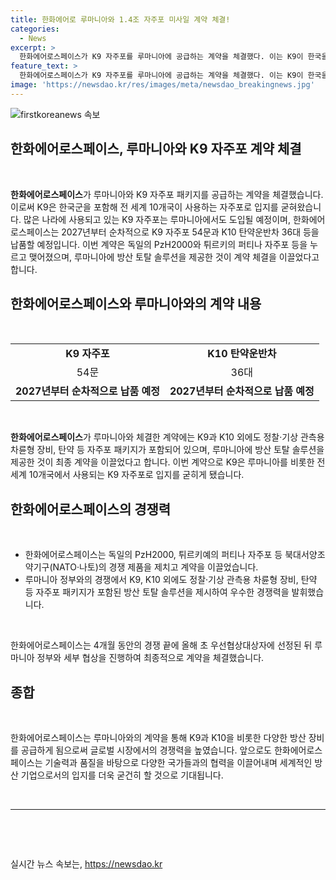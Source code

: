 ```yaml
---
title: 한화에어로 루마니아와 1.4조 자주포 미사일 계약 체결!
categories:
  - News
excerpt: >
  한화에어로스페이스가 K9 자주포를 루마니아에 공급하는 계약을 체결했다. 이는 K9이 한국을 포함한 전 세계 10개국이 사용하는 자주포로 입지를 굳히는 의미가 있다. 공급 대상에는 K9 자주포 54문과 K10 탄약운반차 등이 포함되어 있으며, 이는 독일과 터키가 공급을 놓고 경쟁하는 나토의 제품을 누른 것으로 강조되고 있다. 이 계약을 통해 루마니아에 방산 토탈 솔루션을 제공하며 최종 계약을 이끌었다. - 김은희 기자
feature_text: >
  한화에어로스페이스가 K9 자주포를 루마니아에 공급하는 계약을 체결했다. 이는 K9이 한국을 포함한 전 세계 10개국이 사용하는 자주포로 입지를 굳히는 의미가 있다. 공급 대상에는 K9 자주포 54문과 K10 탄약운반차 등이 포함되어 있으며, 이는 독일과 터키가 공급을 놓고 경쟁하는 나토의 제품을 누른 것으로 강조되고 있다. 이 계약을 통해 루마니아에 방산 토탈 솔루션을 제공하며 최종 계약을 이끌었다. - 김은희 기자
image: 'https://newsdao.kr/res/images/meta/newsdao_breakingnews.jpg'
---
```


<p><img src="https://newsdao.kr/res/images/meta/newsdao_breakingnews.jpg" alt="firstkoreanews 속보" /></p>

<h2 data-ke-size="size36">한화에어로스페이스, 루마니아와 K9 자주포 계약 체결</h2>

<p data-ke-size="size16">&nbsp;</p>

<p><b>한화에어로스페이스</b>가 루마니아와 K9 자주포 패키지를 공급하는 계약을 체결했습니다. 이로써 K9은 한국군을 포함해 전 세계 10개국이 사용하는 자주포로 입지를 굳혀왔습니다. 많은 나라에 사용되고 있는 K9 자주포는 루마니아에서도 도입될 예정이며, 한화에어로스페이스는 2027년부터 순차적으로 K9 자주포 54문과 K10 탄약운반차 36대 등을 납품할 예정입니다. 이번 계약은 독일의 PzH2000와 튀르키의 퍼티나 자주포 등을 누르고 맺어졌으며, 루마니아에 방산 토탈 솔루션을 제공한 것이 계약 체결을 이끌었다고 합니다.</p></p>

<h2 data-ke-size="size26">한화에어로스페이스와 루마니아와의 계약 내용</h2>

<p data-ke-size="size16">&nbsp;</p>

<table>
    <tbody>
        <tr>
            <td style="text-align: center; height: 17px;"><b>K9 자주포</b></td>
            <td style="text-align: center; height: 17px;"><b>K10 탄약운반차</b></td>
        </tr>
        <tr>
            <td style="text-align: center; height: 17px;">54문</td>
            <td style="text-align: center; height: 17px;">36대</td>
        </tr>
        <tr>
            <td style="text-align: center; height: 17px;"><b>2027년부터 순차적으로 납품 예정</b></td>
            <td style="text-align: center; height: 17px;"><b>2027년부터 순차적으로 납품 예정</b></td>
        </tr>
    </tbody>
</table>

<p data-ke-size="size16">&nbsp;</p>

<p data-ke-size="size16"><b>한화에어로스페이스</b>가 루마니아와 체결한 계약에는 K9과 K10 외에도 정찰·기상 관측용 차륜형 장비, 탄약 등 자주포 패키지가 포함되어 있으며, 루마니아에 방산 토탈 솔루션을 제공한 것이 최종 계약을 이끌었다고 합니다. 이번 계약으로 K9은 루마니아를 비롯한 전 세계 10개국에서 사용되는 K9 자주포로 입지를 굳히게 됐습니다.</p>

<h2 data-ke-size="size26">한화에어로스페이스의 경쟁력</h2>

<p data-ke-size="size16">&nbsp;</p>

<ul>
    <li>한화에어로스페이스는 독일의 PzH2000, 튀르키예의 퍼티나 자주포 등 북대서양조약기구(NATO·나토)의 경쟁 제품을 제치고 계약을 이끌었습니다.</li>
    <li>루마니아 정부와의 경쟁에서 K9, K10 외에도 정찰·기상 관측용 차륜형 장비, 탄약 등 자주포 패키지가 포함된 방산 토탈 솔루션을 제시하여 우수한 경쟁력을 발휘했습니다.</li>
</ul>

<p data-ke-size="size16">&nbsp;</p>

<p data-ke-size="size16">한화에어로스페이스는 4개월 동안의 경쟁 끝에 올해 초 우선협상대상자에 선정된 뒤 루마니아 정부와 세부 협상을 진행하여 최종적으로 계약을 체결했습니다.</p>

<h2 data-ke-size="size26">종합</h2>

<p data-ke-size="size16">&nbsp;</p>

<p data-ke-size="size16">한화에어로스페이스는 루마니아와의 계약을 통해 K9과 K10을 비롯한 다양한 방산 장비를 공급하게 됨으로써 글로벌 시장에서의 경쟁력을 높였습니다. 앞으로도 한화에어로스페이스는 기술력과 품질을 바탕으로 다양한 국가들과의 협력을 이끌어내며 세계적인 방산 기업으로서의 입지를 더욱 굳건히 할 것으로 기대됩니다.</p>

<p data-ke-size="size16">&nbsp;</p>

<hr>

<p data-ke-size="size16">&nbsp;</p>

<p data-ke-size="size16">&nbsp;</p>
실시간 뉴스 속보는, <a href="https://newsdao.kr" rel="dofollow">https://newsdao.kr</a>


